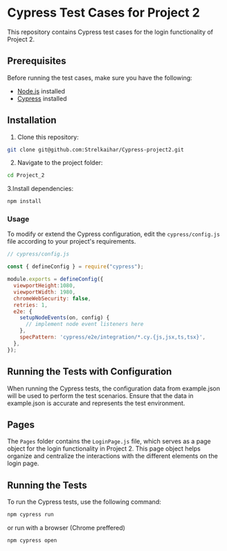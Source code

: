 # Cypress Test Cases for Project 2

This repository contains Cypress test cases for the login functionality of Project 2.

## Prerequisites

Before running the test cases, make sure you have the following:

- [Node.js](https://nodejs.org/) installed
- [Cypress](https://docs.cypress.io/guides/getting-started/installing-cypress.html#System-requirements) installed


## Installation

1. Clone this repository:

```bash
git clone git@github.com:Strelkaihar/Cypress-project2.git
```
2. Navigate to the project folder:

```bash
cd Project_2
```
3.Install dependencies:
```bash
npm install
```

### Usage

To modify or extend the Cypress configuration, edit the `cypress/config.js` file according to your project's requirements.


```javascript
// cypress/config.js

const { defineConfig } = require("cypress");

module.exports = defineConfig({
  viewportHeight:1080,
  viewportWidth: 1980,
  chromeWebSecurity: false,
  retries: 1,
  e2e: {
    setupNodeEvents(on, config) {
      // implement node event listeners here
    },
    specPattern: 'cypress/e2e/integration/*.cy.{js,jsx,ts,tsx}',
  },
});
```
## Running the Tests with Configuration
When running the Cypress tests, the configuration data from example.json will be used to perform the test scenarios. Ensure that the data in example.json is accurate and represents the test environment.
## Pages

The `Pages` folder contains the `LoginPage.js` file, which serves as a page object for the login functionality in Project 2. This page object helps organize and centralize the interactions with the different elements on the login page.

## Running the Tests
To run the Cypress tests, use the following command:
```bash
npm cypress run
```
or run with a browser (Chrome preffered)
```bash
npm cypress open
```